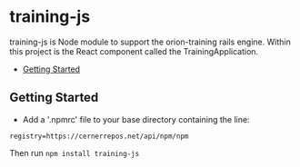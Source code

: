 # training-js

training-js is Node module to support the orion-training rails engine. Within this project is the React component called the TrainingApplication.

- [Getting Started](#getting-started)

## Getting Started

- Add a '.npmrc' file to your base directory containing the line:

```
registry=https://cernerrepos.net/api/npm/npm
```

Then run `npm install training-js`
